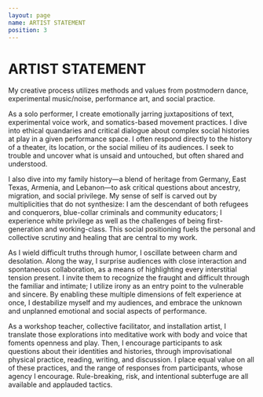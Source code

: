 ```yaml
---
layout: page
name: ARTIST STATEMENT
position: 3
---
```


# ARTIST STATEMENT
My creative process utilizes methods and values from postmodern dance, experimental music/noise, performance art, and social practice. 

As a solo performer, I create emotionally jarring juxtapositions of text, experimental voice work, and somatics-based movement practices. I dive into ethical quandaries and critical dialogue about complex social histories at play in a given performance space. I often respond directly to the history of a theater, its location, or the social milieu of its audiences. I seek to trouble and uncover what is unsaid and untouched, but often shared and understood. 

I also dive into my family history—a blend of heritage from Germany, East Texas, Armenia, and Lebanon—to ask critical questions about ancestry, migration, and social privilege. My sense of self is carved out by multiplicities that do not synthesize: I am the descendant of both refugees and conquerors, blue-collar criminals and community educators; I experience white privilege as well as the challenges of being first-generation and working-class. This social positioning fuels the personal and collective scrutiny and healing that are central to my work.

As I wield difficult truths through humor, I oscillate between charm and desolation. Along the way, I surprise audiences with close interaction and spontaneous collaboration, as a means of highlighting every interstitial tension present. I invite them to recognize the fraught and difficult through the familiar and intimate; I utilize irony as an entry point to the vulnerable and sincere. By enabling these multiple dimensions of felt experience at once, I destabilize myself and my audiences, and embrace the unknown and unplanned emotional and social aspects of performance.

As a workshop teacher, collective facilitator, and installation artist, I translate those explorations into  meditative work with body and voice that foments openness and play. Then, I encourage participants to ask questions about their identities and histories, through improvisational physical practice, reading, writing, and discussion. I place equal value on all of these practices, and the range of responses from participants, whose agency I encourage. Rule-breaking, risk, and intentional subterfuge are all available and applauded tactics. 


